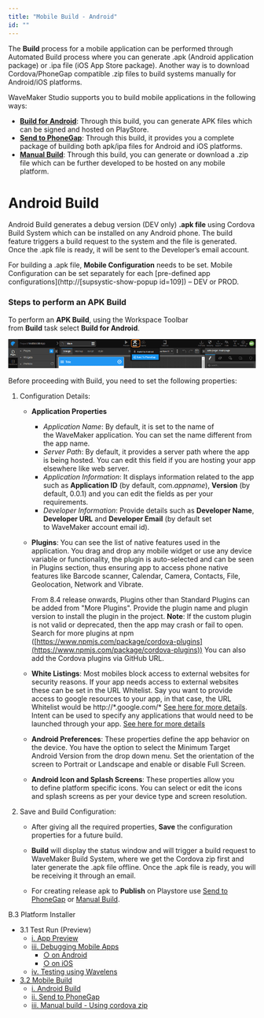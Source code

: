 ```yaml
---
title: "Mobile Build - Android"
id: ""
---
```


The **Build** process for a mobile application can be performed through Automated Build process where you can generate .apk (Android application package) or .ipa file (iOS App Store package). Another way is to download Cordova/PhoneGap compatible .zip files to build systems manually for Android/iOS platforms.

WaveMaker Studio supports you to build mobile applications in the following ways:

- **[Build for Android](#android)**: Through this build, you can generate APK files which can be signed and hosted on PlayStore.
- [**Send to PhoneGap**](/learn/hybrid-mobile/mobile-build-phonegap/): Through this build, it provides you a complete package of building both apk/ipa files for Android and iOS platforms.
- **[Manual Build](/learn/hybrid-mobile/mobile-build-manual/)**: Through this build, you can generate or download a .zip file which can be further developed to be hosted on any mobile platform.

# Android Build

Android Build generates a debug version (DEV only) **.apk file** using Cordova Build System which can be installed on any Android phone. The build feature triggers a build request to the system and the file is generated. Once the .apk file is ready, it will be sent to the Developer’s email account.

For building a .apk file, **Mobile Configuration** needs to be set. Mobile Configuration can be set separately for each [pre-defined app configurations](http://[supsystic-show-popup id=109]) – DEV or PROD.

### Steps to perform an APK Build

To perform an **APK Build**, using the Workspace Toolbar from **Build** task select **Build for Android**.

[![](../assets/mobile_build.png)](../assets/mobile_build.png)

Before proceeding with Build, you need to set the following properties:

1. Configuration Details:
    - **Application Properties**
        - _Application Name_: By default, it is set to the name of the WaveMaker application. You can set the name different from the app name.
        - _Server Path_: By default, it provides a server path where the app is being hosted. You can edit this field if you are hosting your app elsewhere like web server.
        - _Application Information_: It displays information related to the app such as **Application ID** (by default, com._appname_), **Version** (by default, 0.0.1) and you can edit the fields as per your requirements.
        - _Developer Information_: Provide details such as **Developer Name**, **Developer URL** and **Developer Email** (by default set to WaveMaker account email id).
    - **Plugins**: You can see the list of native features used in the application. You drag and drop any mobile widget or use any device variable or functionality, the plugin is auto-selected and can be seen in Plugins section, thus ensuring app to access phone native features like Barcode scanner, Calendar, Camera, Contacts, File, Geolocation, Network and Vibrate.
        
        From 8.4 release onwards, Plugins other than Standard Plugins can be added from "More Plugins". Provide the plugin name and plugin version to install the plugin in the project. **Note**: If the custom plugin is not valid or deprecated, then the app may crash or fail to open. Search for more plugins at npm ([https://www.npmjs.com/package/cordova-plugins](https://www.npmjs.com/package/cordova-plugins)) You can also add the Cordova plugins via GitHub URL.
        
    - **White Listings**: Most mobiles block access to external websites for security reasons. If your app needs access to external websites these can be set in the URL Whitelist. Say you want to provide access to google resources to your app, in that case, the URL Whitelist would be http://\*.google.com/\* [See here for more details](https://github.com/apache/cordova-plugin-whitelist#navigation-whitelist). Intent can be used to specify any applications that would need to be launched through your app. [See here for more details](https://github.com/apache/cordova-plugin-whitelist#intent-whitelist)
    - **Android Preferences**: These properties define the app behavior on the device. You have the option to select the Minimum Target Android Version from the drop down menu. Set the orientation of the screen to Portrait or Landscape and enable or disable Full Screen.
    - **Android Icon and Splash Screens**: These properties allow you to define platform specific icons. You can select or edit the icons and splash screens as per your device type and screen resolution.
2. Save and Build Configuration:
    
    - After giving all the required properties, **Save** the configuration properties for a future build.
    - **Build** will display the status window and will trigger a build request to WaveMaker Build System, where we get the Cordova zip first and later generate the .apk file offline. Once the .apk file is ready, you will be receiving it through an email.
    
    - For creating release apk to **Publish** on Playstore use [Send to PhoneGap](/learn/hybrid-mobile/mobile-build-phonegap/) or [Manual Build](/learn/hybrid-mobile/mobile-build-manual/).

B.3 Platform Installer

- 3.1 Test Run (Preview)
    - [i. App Preview](/learn/hybrid-mobile/test-run/#preview)
    - [iii. Debugging Mobile Apps](/learn/hybrid-mobile/debugging-mobile-apps/)
        - [○ on Android](/learn/hybrid-mobile/debugging-mobile-apps/#android)
        - [○ on iOS](/learn/hybrid-mobile/debugging-mobile-apps/#ios)
    - [iv. Testing using Wavelens](/learn/hybrid-mobile/testing-hybrid-mobile-apps-using-wavelens/)
- [3.2 Mobile Build](#)
    - [i. Android Build](#)
    - [ii. Send to PhoneGap](/learn/hybrid-mobile/mobile-build-phonegap/#phonegap)
    - [iii. Manual build - Using cordova zip](/learn/hybrid-mobile/mobile-build-manual/#manual)
